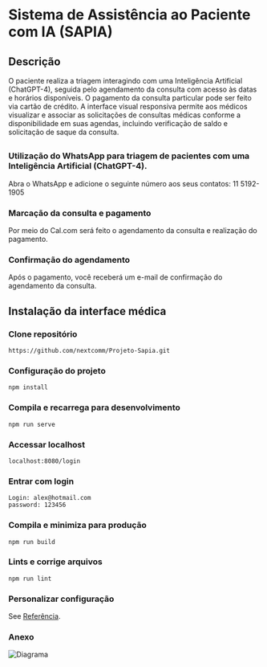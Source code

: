 # Sistema de Assistência ao Paciente com IA (SAPIA)

## Descrição

O paciente realiza a triagem interagindo com uma Inteligência Artificial (ChatGPT-4), seguida pelo agendamento da consulta com acesso às datas e horários disponíveis. O pagamento da consulta particular pode ser feito via cartão de crédito. A interface visual responsiva permite aos médicos visualizar e associar as solicitações de consultas médicas conforme a disponibilidade em suas agendas, incluindo verificação de saldo e solicitação de saque da consulta.

##

### Utilização do WhatsApp para triagem de pacientes com uma Inteligência Artificial (ChatGPT-4).

Abra o WhatsApp e adicione o seguinte número aos seus contatos: 11 5192-1905

### Marcação da consulta e pagamento

Por meio do Cal.com será feito o agendamento da consulta e realização do pagamento.

### Confirmação do agendamento

Após o pagamento, você receberá um e-mail de confirmação do agendamento da consulta.


## Instalação da interface médica

### Clone repositório
```
https://github.com/nextcomm/Projeto-Sapia.git
```

### Configuração do projeto
```
npm install
```

### Compila e recarrega para desenvolvimento
```
npm run serve
```
### Accessar localhost
```
localhost:8080/login
```
### Entrar com login
```
Login: alex@hotmail.com
password: 123456
```

### Compila e minimiza para produção
```
npm run build
```

### Lints e corrige arquivos
```
npm run lint
```

### Personalizar configuração
See [Referência](https://cli.vuejs.org/config/).

### Anexo
![Diagrama]([https://uploaddeimagens.com.br/imagens/j0wUHnw](https://lh3.googleusercontent.com/pw/AP1GczNSjBR66Qvg5gTIdZXsd-Z-Y4b6OiDayTmzKR9RPnDKHOlRl1-eTtqD-aIUevJe0y4vZ1aDd8NQRXmXmYphOfqoqB0TIQcEhqMNla3zY-Xrt5vEMvCmslZdNpDlXFRO9y_SvGRfmfv81YUxM9a76sj6uVZXwYqNapUIdW8mcOPqSv-sT9OcEdu_R2D9ouu7RHm7D33KE0eyWSN1Fl6AMuOFlE21lQKYJ4VlwKOQiASmAamVugnd4qmtsqWLqCao5v2no2dR1CT35zPK0D0WjTPR5sUm1wJRO1Lav1lUakVjQD8kZYxjvOyP_Bcr7uprh_zI04ExrdgHh9rWynrRrPE_lMD9yCyyThldMjOsncrLVtppSe9IG65EKGFZiKTZjt1x1DDy_sbm7EqXGdxKn-SN6he3BD4ndRbWgdDYKYdja62K1SNh3RZzIas1ygplNym4H9puH3OPnFwacivCO1icBuqJ00KdGRDuzuivODy0TnvJ2GNTK1D6SmZpBfUZ2JgMw1YWCOkOQWTDMRn11eMbtiF8Wz9K5wpLC_qHoErd1mkzaTEtY-XYkKSH6dK1Zt9pB8gjoIjWBwJF8CrChQXnr5siILKDha_CXgVJq5GfkIL-mn5RygAq9nOh4bj8ZpxBPUGUQaIKYk5q_labAt4YwdmZpd2gf9ZF61RHtfpMMeRPP-axZdF3CWJb0Ns9DCLvKRxXELWd-sXJHRcJKFo-pO_KkoaBgaeP-m4qXhJJFwZMQbBrGT1dKDss_-F8BK1wm1siRg2_wPFOtiXXB1ok9Xl0hTWqMY49SBjk4GIwmFS13rFNrAAuxDMSNlbhSCUkpUMD4YcBCy5u0yrZIqom43dJmLSmfMJr4bX7X8WmdZlNT35_lK55tRDEYn-fYPyBnEYRb1dKgZhrb_yGfx0=w748-h354-s-no-gm?authuser=0))
